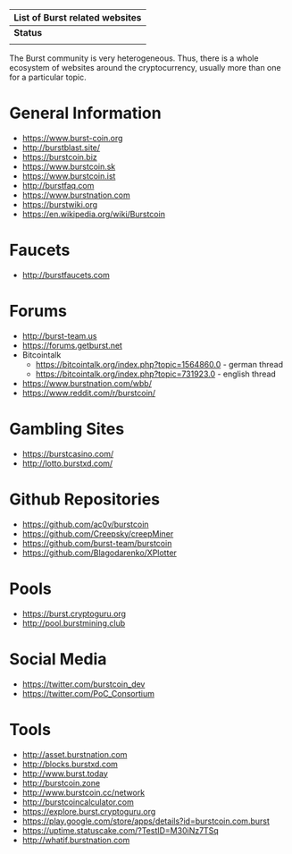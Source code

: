 | List of Burst related websites |
|--------------------------------|
| **Status**                     |
||

The Burst community is very heterogeneous. Thus, there is a whole ecosystem of websites around the cryptocurrency, usually more than one for a particular topic.

General Information
===================

-   <https://www.burst-coin.org>
-   <http://burstblast.site/>
-   <https://burstcoin.biz>
-   <https://www.burstcoin.sk>
-   <https://www.burstcoin.ist>
-   <http://burstfaq.com>
-   <https://www.burstnation.com>
-   <https://burstwiki.org>
-   <https://en.wikipedia.org/wiki/Burstcoin>

Faucets
=======

-   <http://burstfaucets.com>

Forums
======

-   <http://burst-team.us>
-   <https://forums.getburst.net>
-   Bitcointalk
    -   <https://bitcointalk.org/index.php?topic=1564860.0> - german thread
    -   <https://bitcointalk.org/index.php?topic=731923.0> - english thread
-   <https://www.burstnation.com/wbb/>
-   <https://www.reddit.com/r/burstcoin/>

Gambling Sites
==============

-   <https://burstcasino.com/>
-   <http://lotto.burstxd.com/>

Github Repositories
===================

-   <https://github.com/ac0v/burstcoin>
-   <https://github.com/Creepsky/creepMiner>
-   <https://github.com/burst-team/burstcoin>
-   <https://github.com/Blagodarenko/XPlotter>

Pools
=====

-   <https://burst.cryptoguru.org>
-   <http://pool.burstmining.club>

Social Media
============

-   <https://twitter.com/burstcoin_dev>
-   <https://twitter.com/PoC_Consortium>

Tools
=====

-   <http://asset.burstnation.com>
-   <http://blocks.burstxd.com>
-   <http://www.burst.today>
-   <http://burstcoin.zone>
-   <http://www.burstcoin.cc/network>
-   <http://burstcoincalculator.com>
-   <https://explore.burst.cryptoguru.org>
-   <https://play.google.com/store/apps/details?id=burstcoin.com.burst>
-   <https://uptime.statuscake.com/?TestID=M30iNz7TSq>
-   <http://whatif.burstnation.com>

